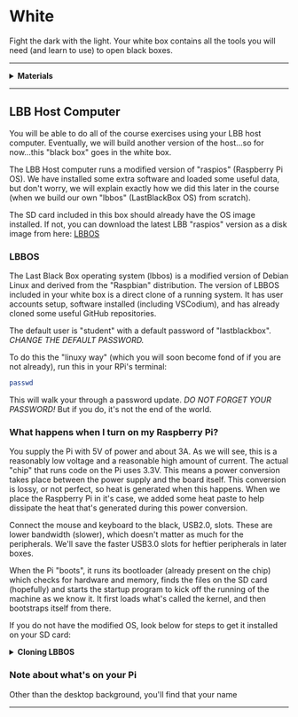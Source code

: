 # White

Fight the dark with the light. Your white box contains all the tools you will need (and learn to use) to open black boxes.

----

<details><summary><b>Materials</b></summary><p>

Contents|Description| # |Data|Link|
:-------|:----------|:-:|:--:|:--:|
Computer (RPi4)|Raspberry Pi 4b with 4 GB RAM|1|[-D-](_data/datasheets/rpi4b_4gb.pdf)|[-L-](https://uk.farnell.com/raspberry-pi/rpi4-modbp-4gb/raspberry-pi-4-model-b-4gb/dp/3051887)
Case|Silver aluminum heatsink case (Akasa Gem Pro)|1|[-D-](https://www.akasa.co.uk/search.php?seed=A-RA09-M2S)|[-L-](https://www.amazon.co.uk/gp/product/B089GVMK37/ref=ox_sc_act_title_1?smid=AHX2VT4JA3HIX&psc=1)
Power supply|5V/3A (15W) USB Type-C power supply|1|[-D-](_data/datasheets/rpi_power_supply_5V3A.pdf)|[-L-](https://uk.farnell.com/raspberry-pi/sc0212/rpi-power-supply-usb-c-5-1v-3a/dp/3106940)
Cable (HDMI)|micro to full HDMI cable (1 m)|1|[-D-](_data/datasheets/hdmi_cable_micro_1m.pdf)|[-L-](https://uk.farnell.com/raspberry-pi/t7689ax/cable-micro-hdmi-hdmi-plug-1m/dp/3107125)
SD card|32 GB micro SD card|1|[-D-](_data/datasheets/SanDisk-SDSQXCG-032G-GN6MA-datasheet.pdf)|[-L-](https://www.amazon.co.uk/dp/B06XYHN68L/ref=twister_B07J6Z8HHM?_encoding=UTF8&th=1&qty=15)
Multimeter|(Sealy MM18) pocket digital multimeter|1|[-D-](_data/datasheets/MM18_DFC0123042.pdf)|[-L-](https://www.ffx.co.uk/tools/product/Sealey-Mm18-5051747848412-Pocket-Multimeter)
Test Lead|Alligator clip to 0.64 mm pin (20 cm)|2|-|[-L-](https://www.amazon.co.uk/Oiyagai-Alligator-Crocodile-Arduino-Raspberry/dp/B07CXTSX8R/ref=sr_1_2?dchild=1&keywords=Oiyagai-Alligator-Crocodile-Arduino-Raspberry&qid=1598887302&s=computers&sr=1-2)
Screwdriver|Phillips driver (size #1)|1|[-D-](_data/datasheets/screwdriver_phillips_1.pdf)|[-L-](https://uk.farnell.com/wera/118024/screwdriver-precision-ph1x80mm/dp/1337805)
Screwdriver|Slotted driver (tip 3 mm)|1|[-D-](_data/datasheets/screwdriver_slotted_3mm.pdf)|[-L-](https://uk.farnell.com/wera/118010/screwdriver-precision-slot-3-0x80mm/dp/1337801)
Camera (RPiHQ)|Raspberry Pi high quality 12.3 MP camera|1|[-D-](_data/datasheets/rpi_camera_hq.pdf)|[-L-](https://uk.farnell.com/raspberry-pi/rpi-hq-camera/rpi-high-quality-camera-12-3-mp/dp/3381605)
Lens (6mm)|CS-mount wide-angle lens (F1.2/FL 6 mm)|1|[-D-](_data/datasheets/lens_cs_mount_6mm.pdf)|[-L-](https://uk.farnell.com/raspberry-pi/rpi-6mm-lens/rpi-6mm-wide-angle-lens/dp/3381607)
Tripod|Small tripod with camera mount (white)|1|[-D-](https://www.manfrotto.com/uk-en/pixi-mini-tripod-white-mtpixi-wh/)|[-L-](https://www.amazon.co.uk/Manfrotto-PIXI-Mini-Tripod-White/dp/B00GUND8XM)

Required|Description| # |Box|
:-------|:----------|:-:|:-:|
Monitor|Display with HDMI input|1|-|
Keyboard|USB keyboard|1|-|
Mouse|USB mouse|1|-|

</p></details>

----

## LBB Host Computer

You will be able to do all of the course exercises using your LBB host computer. Eventually, we will build another version of the host...so for now...this "black box" goes in the white box.

The LBB Host computer runs a modified version of "raspios" (Raspberry Pi OS). We have installed some extra software and loaded some useful data, but don't worry, we will explain exactly how we did this later in the course (when we build our own "lbbos" (LastBlackBox OS) from scratch).

The SD card included in this box should already have the OS image installed. If not, you can download the latest LBB "raspios" version as a disk image from here: [LBBOS](https://www.dropbox.com/s/p4zqx56ep31gppf/lbbos.img?dl=0)

### LBBOS

The Last Black Box operating system (lbbos) is a modified version of Debian Linux and derived from the "Raspbian" distribution. The version of LBBOS included in your white box is a direct clone of a running system. It has user accounts setup, software installed (including VSCodium), and has already cloned some useful GitHub repositories.

The default user is "student" with a default password of "lastblackbox". *CHANGE THE DEFAULT PASSWORD.*

To do this the "linuxy way" (which you will soon become fond of if you are not already), run this in your RPi's terminal:

```bash
passwd
```

This will walk your through a password update. *DO NOT FORGET YOUR PASSWORD!* But if you do, it's not the end of the world.

### What happens when I turn on my Raspberry Pi?

You supply the Pi with 5V of power and about 3A. As we will see, this is a reasonably low voltage and a reasonable high amount of current. The actual "chip" that runs code on the Pi uses 3.3V. This means a power conversion takes place between the power supply and the board itself. This conversion is lossy, or not perfect, so heat is generated when this happens. When we place the Raspberry Pi in it's case, we added some heat paste to help dissipate the heat that's generated during this power conversion.

Connect the mouse and keyboard to the black, USB2.0, slots. These are lower bandwidth (slower), which doesn't matter as much for the peripherals. We'll save the faster USB3.0 slots for heftier peripherals in later boxes.

When the Pi "boots", it runs its bootloader (already present on the chip) which checks for hardware and memory, finds the files on the SD card (hopefully) and starts the startup program to kick off the running of the machine as we know it. It first loads what's called the kernel, and then bootstraps itself from there.

If you do not have the modified OS, look below for steps to get it installed on your SD card:

<details><summary><b>Cloning LBBOS</b></summary><p>

To clone an exact copy of a (functional) LBBOS:

1. Remove the SD card from your RPi
2. Insert it into a machine running Debian-based Linux (e.g. Ubuntu)
3. Identify the name of the SD card device using *fdisk*:

    ```bash
    sudo fdisk -l
    ```

4. Unmount any partitions that were mounted upon inserting the SD card

5. Copy the SD card contents to an image file on your computer:

    ```bash
    sudo dd if=<name or your SD card device> of=lbbos_backup.img
    ```

6. The resulting image will be the size of the SD card. This is usually excessive and can be reduced before burning onto another SD card. Shrinking the image is accomplished by a bash script called [PiShrink](https://github.com/Drewsif/PiShrink).

    ```bash
    wget https://raw.githubusercontent.com/Drewsif/PiShrink/master/pishrink.sh
    chmod +x pishrink.sh
    sudo ./pishrink.sh -v -p lbbos_backup.img lbbos.img
    ```

7. Copy the new (shrunken) image to a new SD card using [Etcher](https://www.balena.io/etcher/).

</p></details>


### Note about what's on your Pi

Other than the desktop background, you'll find that your name

----
